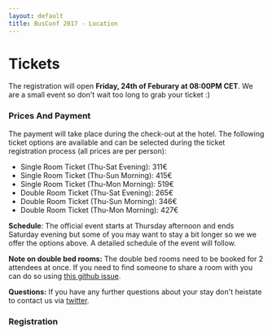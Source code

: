 ```yaml
---
layout: default
title: BusConf 2017 - Location
---
```


<div class="post">
	<h1 class="pageTitle">Tickets</h1>
  <p class="intro">
  The registration will open <b>Friday, 24th of Feburary at 08:00PM CET</b>. We are a small event so don't wait too long to grab your ticket :)
  </p>
  <h3>Prices And Payment</h3>
  <p>
  The payment will take place during the check-out at the hotel. The following ticket options are available and can be selected during the ticket registration process (all prices are per person): 
  <ul>
    <li>Single Room Ticket (Thu-Sat Evening): 311€</li>
    <li>Single Room Ticket (Thu-Sun Morning): 415€</li>
    <li>Single Room Ticket (Thu-Mon Morning): 519€</li>
    <li>Double Room Ticket (Thu-Sat Evening): 265€</li>
    <li>Double Room Ticket (Thu-Sun Morning): 346€</li>
    <li>Double Room Ticket (Thu-Mon Morning): 427€</li>
  </ul>
  </p>
  <p>
     <b>Schedule</b>: The official event starts at Thursday afternoon and ends Saturday evening but some of you may want to stay a bit longer so we we offer the options above. A detailed schedule of the event will follow.
  </p>
  <p>
     <b>Note on double bed rooms:</b> The double bed rooms need to be booked for 2 attendees at once. If you need to find someone to share a room with you can do so using <a href="https://github.com/BusConf/community/issues/1">this github issue</a>.
  </p>
  <p>
     <b>Questions:</b> If you have any further questions about your stay don't heistate to contact us via <a href="https://twitter.com/_BusConf_">twitter</a>.
  </p>
  <h3>Registration</h3>
<div>
      <tito-widget event="busconf/busconf-2017"></tito-widget>
</div>
</div>


